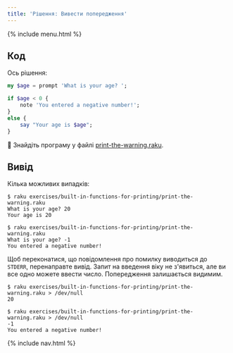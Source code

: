 ```yaml
---
title: 'Рішення: Вивести попередження'
---
```


{% include menu.html %}

## Код

Ось рішення:

```raku
my $age = prompt 'What is your age? ';

if $age < 0 {
    note 'You entered a negative number!';
}
else {
    say "Your age is $age";
}
```

🦋 Знайдіть програму у файлі [print-the-warning.raku](https://github.com/ash/raku-course/blob/master/exercises/built-in-functions-for-printing/print-the-warning.raku).

## Вивід

Кілька можливих випадків:

```console
$ raku exercises/built-in-functions-for-printing/print-the-warning.raku 
What is your age? 20
Your age is 20

$ raku exercises/built-in-functions-for-printing/print-the-warning.raku 
What is your age? -1
You entered a negative number!
```

Щоб переконатися, що повідомлення про помилку виводиться до `STDERR`, перенаправте вивід. Запит на введення віку не з'явиться, але ви все одно можете ввести число. Попередження залишається видимим.

```console
$ raku exercises/built-in-functions-for-printing/print-the-warning.raku > /dev/null
20

$ raku exercises/built-in-functions-for-printing/print-the-warning.raku > /dev/null 
-1
You entered a negative number!
```

{% include nav.html %}